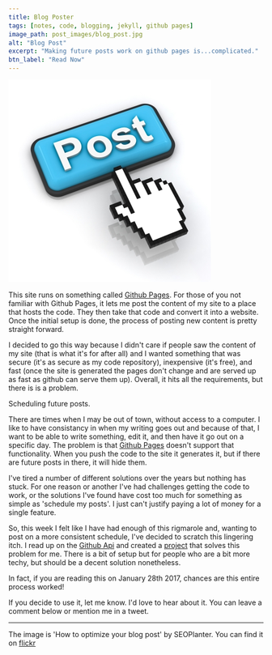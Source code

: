 ```yaml
---
title: Blog Poster
tags: [notes, code, blogging, jekyll, github pages]
image_path: post_images/blog_post.jpg
alt: "Blog Post"
excerpt: "Making future posts work on github pages is...complicated."
btn_label: "Read Now"
---
```

![blog post][image]

This site runs on something called [Github Pages][ghpages]. For those of you not familiar with Github Pages, it lets me post the content of my site to a place that hosts the code. They then take that code and convert it into a website. Once the initial setup is done, the process of posting new content is pretty straight forward.

I decided to go this way because I didn't care if people saw the content of my site (that is what it's for after all) and I wanted something that was secure (it's as secure as my code repository), inexpensive (it's free), and fast (once the site is generated the pages don't change and are served up as fast as github can serve them up). Overall, it hits all the requirements, but there is is a problem.

Scheduling future posts.

There are times when I may be out of town, without access to a computer. I like to have consistancy in when my writing goes out and because of that, I want to be able to write something, edit it, and then have it go out on a specific day. The problem is that [Github Pages][ghpages] doesn't support that functionality. When you push the code to the site it generates it, but if there are future posts in there, it will hide them.

I've tired a number of different solutions over the years but nothing has stuck. For one reason or another I've had challenges getting the code to work, or the solutions I've found have cost too much for something as simple as 'schedule my posts'. I just can't justify paying a lot of money for a single feature.

So, this week I felt like I have had enough of this rigmarole and, wanting to post on a more consistent schedule, I've decided to scratch this lingering itch. I read up on the [Github Api][ghapi] and created a [project][project] that solves this problem for me. There is a bit of setup but for people who are a bit more techy, but should be a decent solution nonetheless.

In fact, if you are reading this on January 28th 2017, chances are this entire process worked!

If you decide to use it, let me know. I'd love to hear about it. You can leave a comment below or mention me in a tweet.

---
The image is 'How to optimize your blog post' by SEOPlanter. You can find it on [flickr][flickr]

[flickr]: https://www.flickr.com/photos/seoplanter/7460433282
[image]: /images/post_images/blog_post.jpg

[project]: https://github.com/digitalbias/blog_poster
[ghpages]: https://pages.github.com/
[ghapi]: https://developer.github.com/v3/

